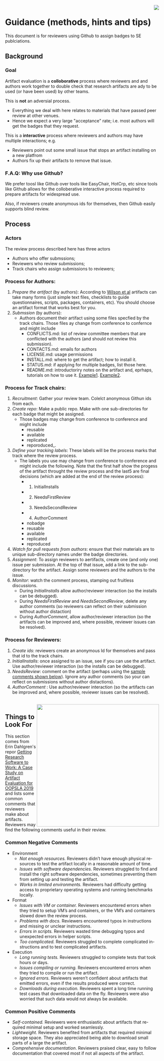 
<img align=right  src="https://encrypted-tbn0.gstatic.com/images?q=tbn:ANd9GcTyy337olOGg3hXKd-rgf9J-VwbL453qo6eu9qBDagXdfGM2r0g&s">

# Guidance (methods, hints and tips)

This document is for reviewers using   Github to assign badges to SE publciations.

 

## Background


### Goal

Artifact evaluation is a **colloborative** process where reviewers and and authors work together to double check that research
artifacts are ady to be used (or have been used) by other teams.

This is **not** an adversial process. 

- Everything we deal with here relates to materials that have passed peer review at other venues.
- Hence we expect a very large "acceptance" rate; i.e. most authors will get the badges that they request.

This is a **interactive** process where reviewers and authors may have multiple interactions; e.g.

- Reviewers point out some small issue that stops an artifact installing on a new platfrom
- Authors fix up their artifacts to remove that issue.

 ### F.A.Q: Why use Github? 

We prefer toosl like Github over tools like EasyChair, HotCrp, etc since tools like  Github allows for the colloberative interactive
process required to prepare artifacts for widespread use.

Also, if reviewers create anonymous ids for themselves, then Github easily supports blind review.

## Process


### Actors

The review process described here has three actors

- Authors who offer submssions;
- Reviewers who review submissions;
- Track chairs who assign submissions to reviewers;

### Process for Authors:

1. _Prepare the artifact_ (by authors): According to  [Wilson et al](https://arxiv.org/pdf/1609.00037.pdf) artifacts can take
               many forms (just simple text files,  checklists to guide questionnaires,  scripts,   packages,   containers, etc).  You should choose an artifact  format that works best for you.
2. _Submssion_ (by authors):
     - Authors document their artifact using some files specfied by the track chairs. Those files ay change from conference to 
       confernce and might include
       - CONFLICTS.md: list of review committee members that are conflicted with the authors (and should not review this
            submission).
       - CONTACTS.md: emails for authors
       - LICENSE.md: usage permissions
       - INSTALL.md: where to get the artifact;  how to install it. 
       - STATUS.md: if applying for multiple badges, list those here.
       - README.md: introductoriry notes on the artifact and, eprhaps, tutorials on how to use it.
           [Example1](https://gist.github.com/fvcproductions/1bfc2d4aecb01a834b46). 
           [Example2](https://medium.com/@meakaakka/a-beginners-guide-to-writing-a-kickass-readme-7ac01da88ab3). 



### Process for Track chairs:

1. _Recruitment_: Gather your review team. Colelct anonymous Githun ids from each.
1. _Create repo_: Make a public repo. Make with one sub-directories for each badge that might be assigned. 
   -  Those badges may change from conference to conference and might include 
      - reusable
      - available
      - replicated
      - reporoduced_.
1. _Define your tracking labels_: These labels will be the process marks that track where the review process. 
   - The labels you use may change from conference to conference and might include the following. Note that the first half show the progess of the artifact throught the review process and the last5 are final decisions (which are added at the end of the review process):
        - 1. InitialInstalls 
        - 2. NeedsFirstReview
        - 3. NeedsSecondReview
        - 4. AuthorComment
        - nobadge
        - reusable
        - available
        - replicated
        - reproduced              
1. _Watch for pull requests from authors_: ensure that their materials are to unique sub-directory names under the badge directories.
2. _Assignment_:  To assign reviewers to aertifacts, create one (and only one) issue per submission. At the top of that issue, add a link to the sub-directory for the artifact.  Assign some reviewers and the authors to the issue.
3. _Monitor_: watch the comment process, stamping out fruitless discussions. 
     - During _InitialInstalls_ allow author/reviewer interaction (so the installs can be debugged). 
     - During _NeedsFirstReview_ and _NeedsSecondReview_, delete any author comments (so reviewers can reflect on their
       submission without author distaction)
     - During _AuthorComment_,  allow author/reviewer interaction (so the artifacts can be improved and, where possible, reviewer issues can be resolved). 
     

### Process for Reviewers:

1. _Create ids_: reviewers create an anonymous Id for themselves and pass that id to the track chairs.
2. _InitialInstalls_: once assigned to an issue, see if you can use the artifact. Use author/reviewer interaction (so the installs can be debugged). 
3. _NeedsReview_: comment on the artifact (perhaps using the [sample comments shown below](#things-to-look-for)). Ignore any author comments (so your can reflect on submissions without author distactions).
 4. _AuthorComment_ : Use author/reviewer interaction (so the artifacts can be improved and, where possible, reviewer issues can be resolved). 


<br clear=all><img src="https://www.trustford.co.uk/img/aftersales/hints.jpg" width=400 align=right>

## Things to Look For

This section comes from Erin Dahlgren's repor  [Getting Research Software to Work:
A Case Study on Artifact Evaluation for OOPSLA 2019](https://2019.splashcon.org/getImage/orig/accpub-OOPSLA2019-licensed.pdf) 
and lists some common comments that reviewers make about artifacts. Reviewers may find the following comments useful in their review.


### Common Negative Comments

- Environment
  - _Not enough resources._ Reviewers didn’t have enough physical re- sources to test the artifact locally in a reasonable amount of time.
  - _Issues with software dependencies._ Reviewers struggled to find and install the right software dependencies, sometimes preventing them from setting up and testing the artifact.
  - _Works in limited environments._ Reviewers had difficulty getting access to proprietary operating systems and running benchmarks locally.
- Format
  - _Issues with VM or container._ Reviewers encountered errors when they tried to setup VM’s and containers, or the VM’s and containers slowed down the review process.
  - _Problems with docs._ Reviewers encountered typos in instructions and missing or unclear instructions.
  - _Errors in scripts._ Reviewers wasted time debugging typos and unexpected errors in helper scripts.
  - _Too complicated._ Reviewers struggled to complete complicated in- structions and to test complicated artifacts.
- Execution
  - _Long running tests._ Reviewers struggled to complete tests that took hours or days.
  - _Issues compiling or running._ Reviewers encountered errors when they tried to compile or run the artifact.
  - _Ignored errors._ Reviewers weren’t confident about artifacts that emitted errors, even if the results produced were correct.
  - _Downloads during execution._ Reviewers spent a long time running test cases that downloaded data on the fly. Reviewers were also worried that such data would not always be available.
 
### Common Positive Comments

- _Self-contained._ Reviewers were enthusiastic about artifacts that re- quired minimal setup and worked seamlessly.
- _Lightweight._ Reviewers benefited from artifacts that required minimal storage space. They also appreciated being able to download small parts of a large the artifact.
- _Comprehensive documentation_. Reviewers praised clear, easy to follow documentation that covered most if not all aspects of the artifact.
